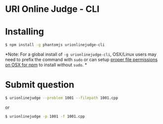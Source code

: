 # URI Online Judge - CLI


# Installing

```bash
$ npm install -g phantomjs urionlinejudge-cli
```

*Note: For a global install of `-g urionlinejudge-cli`, OSX/Linux users may need to prefix the command with `sudo` or can setup [proper file permissions on OSX for npm](http://www.johnpapa.net/how-to-use-npm-global-without-sudo-on-osx/) to install without `sudo`. *

# Submit question

```bash
$ urionlinejudge --problem 1001 --filepath 1001.cpp
```

or

```bash
$ urionlinejudge -p 1001 -f 1001.cpp
```
